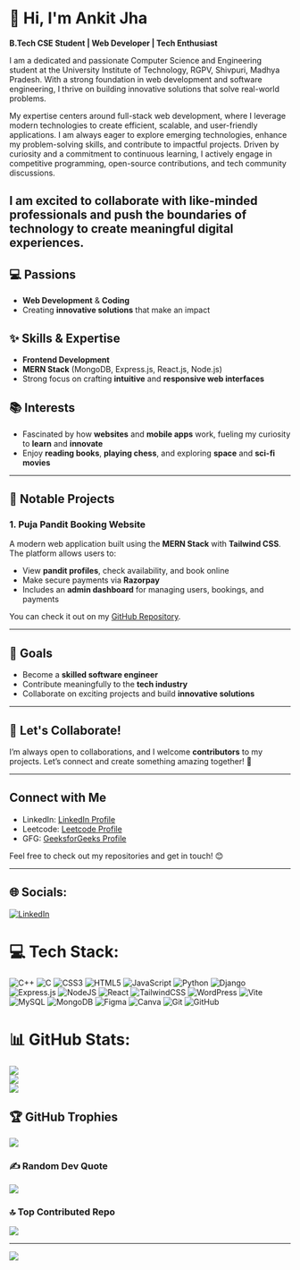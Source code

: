 # 👋 **Hi, I'm Ankit Jha**  

**B.Tech CSE Student | Web Developer | Tech Enthusiast**

I am a dedicated and passionate Computer Science and Engineering student at the University Institute of Technology, RGPV, Shivpuri, Madhya Pradesh. With a strong foundation in web development and software engineering, I thrive on building innovative solutions that solve real-world problems.

My expertise centers around full-stack web development, where I leverage modern technologies to create efficient, scalable, and user-friendly applications. I am always eager to explore emerging technologies, enhance my problem-solving skills, and contribute to impactful projects. Driven by curiosity and a commitment to continuous learning, I actively engage in competitive programming, open-source contributions, and tech community discussions.

I am excited to collaborate with like-minded professionals and push the boundaries of technology to create meaningful digital experiences.
---

## 💻 **Passions**  
- **Web Development** & **Coding**  
- Creating **innovative solutions** that make an impact  

## ✨ **Skills & Expertise**  
- **Frontend Development**  
- **MERN Stack** (MongoDB, Express.js, React.js, Node.js)  
- Strong focus on crafting **intuitive** and **responsive web interfaces**  

## 📚 **Interests**  
- Fascinated by how **websites** and **mobile apps** work, fueling my curiosity to **learn** and **innovate**  
- Enjoy **reading books**, **playing chess**, and exploring **space** and **sci-fi movies**  

---

## 🚀 **Notable Projects**  

### 1. **Puja Pandit Booking Website**  
A modern web application built using the **MERN Stack** with **Tailwind CSS**. The platform allows users to:  
- View **pandit profiles**, check availability, and book online  
- Make secure payments via **Razorpay**  
- Includes an **admin dashboard** for managing users, bookings, and payments  

You can check it out on my [GitHub Repository](https://github.com/Ankitjha91/puja-pandit-booking-site).  

---

## 🎯 **Goals**  
- Become a **skilled software engineer**  
- Contribute meaningfully to the **tech industry**  
- Collaborate on exciting projects and build **innovative solutions**  

---

## 🤝 **Let's Collaborate!**  
I’m always open to collaborations, and I welcome **contributors** to my projects. Let’s connect and create something amazing together! 🚀  

---

## **Connect with Me**  
- LinkedIn: [LinkedIn Profile](https://www.linkedin.com/in/ankit-j-1761a9216/)  
- Leetcode: [Leetcode Profile](https://leetcode.com/u/Ankit_jha_2003/)  
- GFG: [GeeksforGeeks Profile](https://www.geeksforgeeks.org/user/ankitjhaix7g/)  

Feel free to check out my repositories and get in touch! 😊  

---

## 🌐 Socials:
[![LinkedIn](https://img.shields.io/badge/LinkedIn-%230077B5.svg?logo=linkedin&logoColor=white)](https://www.linkedin.com/in/ankit-j-1761a9216/)  

# 💻 Tech Stack:
![C++](https://img.shields.io/badge/c++-%2300599C.svg?style=for-the-badge&logo=c%2B%2B&logoColor=white) ![C](https://img.shields.io/badge/c-%2300599C.svg?style=for-the-badge&logo=c&logoColor=white) ![CSS3](https://img.shields.io/badge/css3-%231572B6.svg?style=for-the-badge&logo=css3&logoColor=white) ![HTML5](https://img.shields.io/badge/html5-%23E34F26.svg?style=for-the-badge&logo=html5&logoColor=white) ![JavaScript](https://img.shields.io/badge/javascript-%23323330.svg?style=for-the-badge&logo=javascript&logoColor=%23F7DF1E) ![Python](https://img.shields.io/badge/python-3670A0?style=for-the-badge&logo=python&logoColor=ffdd54) ![Django](https://img.shields.io/badge/django-%23092E20.svg?style=for-the-badge&logo=django&logoColor=white) ![Express.js](https://img.shields.io/badge/express.js-%23404d59.svg?style=for-the-badge&logo=express&logoColor=%2361DAFB) ![NodeJS](https://img.shields.io/badge/node.js-6DA55F?style=for-the-badge&logo=node.js&logoColor=white) ![React](https://img.shields.io/badge/react-%2320232a.svg?style=for-the-badge&logo=react&logoColor=%2361DAFB) ![TailwindCSS](https://img.shields.io/badge/tailwindcss-%2338B2AC.svg?style=for-the-badge&logo=tailwind-css&logoColor=white) ![WordPress](https://img.shields.io/badge/WordPress-%23117AC9.svg?style=for-the-badge&logo=WordPress&logoColor=white) ![Vite](https://img.shields.io/badge/vite-%23646CFF.svg?style=for-the-badge&logo=vite&logoColor=white) ![MySQL](https://img.shields.io/badge/mysql-4479A1.svg?style=for-the-badge&logo=mysql&logoColor=white) ![MongoDB](https://img.shields.io/badge/MongoDB-%234ea94b.svg?style=for-the-badge&logo=mongodb&logoColor=white) ![Figma](https://img.shields.io/badge/figma-%23F24E1E.svg?style=for-the-badge&logo=figma&logoColor=white) ![Canva](https://img.shields.io/badge/Canva-%2300C4CC.svg?style=for-the-badge&logo=Canva&logoColor=white) ![Git](https://img.shields.io/badge/git-%23F05033.svg?style=for-the-badge&logo=git&logoColor=white) ![GitHub](https://img.shields.io/badge/github-%23121011.svg?style=for-the-badge&logo=github&logoColor=white)

# 📊 GitHub Stats:
![](https://github-readme-stats.vercel.app/api?username=Ankitjha91&theme=dark&hide_border=false&include_all_commits=true&count_private=false)<br/>
![](https://github-readme-streak-stats.herokuapp.com/?user=Ankitjha91&theme=dark&hide_border=false)<br/>
![](https://github-readme-stats.vercel.app/api/top-langs/?username=Ankitjha91&theme=dark&hide_border=false&include_all_commits=true&count_private=false&layout=compact)

## 🏆 GitHub Trophies
![](https://github-profile-trophy.vercel.app/?username=Ankitjha91&theme=radical&no-frame=false&no-bg=false&margin-w=4)

### ✍️ Random Dev Quote
![](https://quotes-github-readme.vercel.app/api?type=horizontal&theme=radical)

### 🔝 Top Contributed Repo
![](https://github-contributor-stats.vercel.app/api?username=Ankitjha91&limit=5&theme=merko&combine_all_yearly_contributions=true)

---
[![](https://visitcount.itsvg.in/api?id=Ankitjha91&icon=0&color=0)](https://visitcount.itsvg.in)

